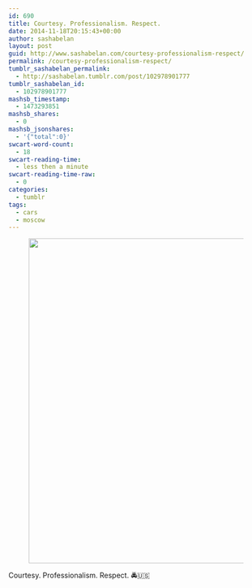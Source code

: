 ```yaml
---
id: 690
title: Courtesy. Professionalism. Respect.
date: 2014-11-18T20:15:43+00:00
author: sashabelan
layout: post
guid: http://www.sashabelan.com/courtesy-professionalism-respect/
permalink: /courtesy-professionalism-respect/
tumblr_sashabelan_permalink:
  - http://sashabelan.tumblr.com/post/102978901777
tumblr_sashabelan_id:
  - 102978901777
mashsb_timestamp:
  - 1473293851
mashsb_shares:
  - 0
mashsb_jsonshares:
  - '{"total":0}'
swcart-word-count:
  - 18
swcart-reading-time:
  - less then a minute
swcart-reading-time-raw:
  - 0
categories:
  - tumblr
tags:
  - cars
  - moscow
---
```

<div id='gallery-664' class='gallery galleryid-690 gallery-columns-1 gallery-size-full'>
  <figure class='gallery-item'> 
  
  <div class='gallery-icon landscape'>
    <img width="640" height="640" src="http://www.sashabelan.ru/wp-content/uploads/2014/11/tumblr_nf94a8fLdE1qarj97o1_1280.jpg" class="attachment-full size-full" alt="" srcset="http://www.sashabelan.ru/wp-content/uploads/2014/11/tumblr_nf94a8fLdE1qarj97o1_1280.jpg 640w, http://www.sashabelan.ru/wp-content/uploads/2014/11/tumblr_nf94a8fLdE1qarj97o1_1280-150x150.jpg 150w, http://www.sashabelan.ru/wp-content/uploads/2014/11/tumblr_nf94a8fLdE1qarj97o1_1280-300x300.jpg 300w, http://www.sashabelan.ru/wp-content/uploads/2014/11/tumblr_nf94a8fLdE1qarj97o1_1280-230x230.jpg 230w, http://www.sashabelan.ru/wp-content/uploads/2014/11/tumblr_nf94a8fLdE1qarj97o1_1280-350x350.jpg 350w" sizes="(max-width: 640px) 100vw, 640px" />
  </div></figure>
</div>

Courtesy. Professionalism. Respect. &#x1f694;&#x1f1fa;&#x1f1f8;